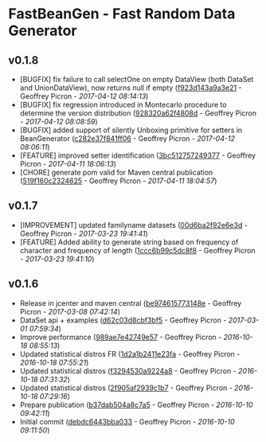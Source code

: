 
# FastBeanGen -  Fast Random Data Generator

## v0.1.8

* [BUGFIX] fix failure to call selectOne on empty DataView (both DataSet and UnionDataView), now returns null if empty ([f923d143a9a3e21](https://github.com/tomasbjerre/git-changelog-gradle-plugin/commit/f923d143a9a3e21) - Geoffrey Picron - *2017-04-12 08:14:13*)
* [BUGFIX] fix regression introduced in Montecarlo procedure to determine the version distribution ([928320a62f4808d](https://github.com/tomasbjerre/git-changelog-gradle-plugin/commit/928320a62f4808d) - Geoffrey Picron - *2017-04-12 08:08:59*)
* [BUGFIX] added support of silently Unboxing primitive for setters in BeanGenerator ([c282e37f841ff06](https://github.com/tomasbjerre/git-changelog-gradle-plugin/commit/c282e37f841ff06) - Geoffrey Picron - *2017-04-12 08:06:11*)
* [FEATURE] improved setter identification ([3bc512757249377](https://github.com/tomasbjerre/git-changelog-gradle-plugin/commit/3bc512757249377) - Geoffrey Picron - *2017-04-11 18:06:13*)
* [CHORE] generate pom valid for Maven central publication ([519f160c2324625](https://github.com/tomasbjerre/git-changelog-gradle-plugin/commit/519f160c2324625) - Geoffrey Picron - *2017-04-11 18:04:57*)

## v0.1.7

* [IMPROVEMENT] updated familyname datasets ([00d6ba2f92e6e3d](https://github.com/tomasbjerre/git-changelog-gradle-plugin/commit/00d6ba2f92e6e3d) - Geoffrey Picron - *2017-03-23 19:41:41*)
* [FEATURE] Added ability to generate string based on frequency of character and frequency of length ([1ccc6b99c5dc8f8](https://github.com/tomasbjerre/git-changelog-gradle-plugin/commit/1ccc6b99c5dc8f8) - Geoffrey Picron - *2017-03-23 19:41:10*)

## v0.1.6

* Release in jcenter and maven central ([be974615773148e](https://github.com/tomasbjerre/git-changelog-gradle-plugin/commit/be974615773148e) - Geoffrey Picron - *2017-03-08 07:42:14*)
* DataSet api + examples ([d62c03d8cbf3bf5](https://github.com/tomasbjerre/git-changelog-gradle-plugin/commit/d62c03d8cbf3bf5) - Geoffrey Picron - *2017-03-01 07:59:34*)
* Improve performance ([989ae7e42749e57](https://github.com/tomasbjerre/git-changelog-gradle-plugin/commit/989ae7e42749e57) - Geoffrey Picron - *2016-10-18 08:55:13*)
* Updated statistical distros FR ([1d2a1b2411e23fa](https://github.com/tomasbjerre/git-changelog-gradle-plugin/commit/1d2a1b2411e23fa) - Geoffrey Picron - *2016-10-18 07:55:21*)
* Updated statistical distros ([f3294530a9224a8](https://github.com/tomasbjerre/git-changelog-gradle-plugin/commit/f3294530a9224a8) - Geoffrey Picron - *2016-10-18 07:31:32*)
* Updated statistical distros ([2f905af2939c1b7](https://github.com/tomasbjerre/git-changelog-gradle-plugin/commit/2f905af2939c1b7) - Geoffrey Picron - *2016-10-18 07:29:16*)
* Prepare publication ([b37dab504a8c7a5](https://github.com/tomasbjerre/git-changelog-gradle-plugin/commit/b37dab504a8c7a5) - Geoffrey Picron - *2016-10-10 09:42:11*)
* Initial commit ([debdc6443bba033](https://github.com/tomasbjerre/git-changelog-gradle-plugin/commit/debdc6443bba033) - Geoffrey Picron - *2016-10-10 09:11:50*)

